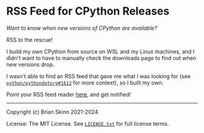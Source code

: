 # RSS Feed for CPython Releases

_Want to know when new versions of CPython are available?_

RSS to the rescue!

I build my own CPython from source on WSL and my Linux machines, and I didn't want to have to
manually check the downloads page to find out when new versions drop.

I wasn't able to find an RSS feed that gave me what I was looking for (see
[`python/pythondotorg#1612`][#1612] for more context), so I built my own.

Point your RSS feed reader [here][rss xml], and get notified!

----

Copyright (c) Brian Skinn 2021-2024

License: The MIT License. See [`LICENSE.txt`](https://github.com/bskinn/cpython-release-feed/blob/main/LICENSE.txt)
for full license terms.


[#1612]: https://github.com/python/pythondotorg/issues/1612
[rss xml]: https://raw.githubusercontent.com/bskinn/cpython-release-feed/main/feed/feed.rss